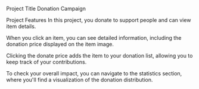 Project Title
Donation Campaign

Project Features
In this project, you donate to support people and can view item details.

When you click an item, you can see detailed information, including the donation price displayed on the item image.

Clicking the donate price adds the item to your donation list, allowing you to keep track of your contributions.

To check your overall impact, you can navigate to the statistics section, where you'll find a visualization of the donation distribution.